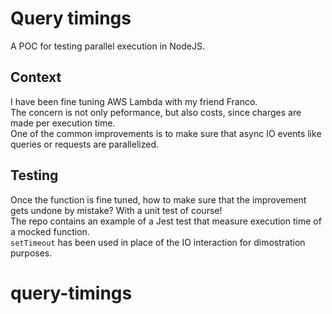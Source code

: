 # Query timings

A POC for testing parallel execution in NodeJS.

## Context

I have been fine tuning AWS Lambda with my friend Franco.  
The concern is not only peformance, but also costs, since charges are made per execution time.  
One of the common improvements is to make sure that async IO events like queries or requests are parallelized.  

## Testing

Once the function is fine tuned, how to make sure that the improvement gets undone by mistake? With a unit test of course!  
The repo contains an example of a Jest test that measure execution time of a mocked function.  
`setTimeout` has been used in place of the IO interaction for dimostration purposes.
# query-timings
